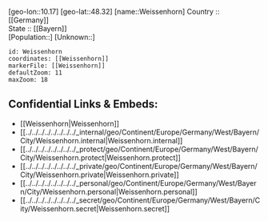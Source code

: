 ﻿---
location: [48.32,10.17] 
mapzoom: [7,12] 
mapmarker: city 
type: City
tags:
- geo/City


SpocWebEntityId: 35515
isDeleted: false
confidential: public

---
[geo-lon::10.17] 
[geo-lat::48.32] 
[name::Weissenhorn] 
Country :: [[Germany]]  
State :: [[Bayern]]  
[Population::] 
[Unknown::] 


```leaflet
id: Weissenhorn
coordinates: [[Weissenhorn]] 
markerFile: [[Weissenhorn]] 
defaultZoom: 11 
maxZoom: 18
```


## Confidential Links & Embeds: 
- [[Weissenhorn|Weissenhorn]]  
- [[../../../../../../../../_internal/geo/Continent/Europe/Germany/West/Bayern/City/Weissenhorn.internal|Weissenhorn.internal]] 
- [[../../../../../../../../_protect/geo/Continent/Europe/Germany/West/Bayern/City/Weissenhorn.protect|Weissenhorn.protect]] 
- [[../../../../../../../../_private/geo/Continent/Europe/Germany/West/Bayern/City/Weissenhorn.private|Weissenhorn.private]] 
- [[../../../../../../../../_personal/geo/Continent/Europe/Germany/West/Bayern/City/Weissenhorn.personal|Weissenhorn.personal]] 
- [[../../../../../../../../_secret/geo/Continent/Europe/Germany/West/Bayern/City/Weissenhorn.secret|Weissenhorn.secret]] 
